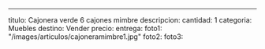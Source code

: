 ---
titulo: Cajonera verde 6 cajones mimbre
descripcion: 
cantidad: 1
categoria: Muebles
destino: Vender
precio: 
entrega: 
foto1: "/images/articulos/cajoneramimbre1.jpg"
foto2: 
foto3: 
